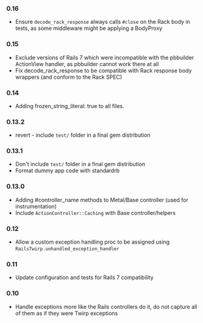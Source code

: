 ### 0.16

* Ensure `decode_rack_response` always calls `#close` on the Rack body in tests, as some middleware might be applying a BodyProxy

### 0.15

* Exclude versions of Rails 7 which were incompatible with the pbbuilder ActionView handler, as pbbuilder cannot work there at all
* Fix decode_rack_response to be compatible with Rack response body wrappers (and conform to the Rack SPEC)

### 0.14
* Adding frozen_string_literal: true to all files.

### 0.13.2
* revert - include `test/` folder in a final gem distribution

### 0.13.1
* Don't include `test/` folder in a final gem distribution
* Format dummy app code with standardrb

### 0.13.0
* Adding #controller_name methods to Metal/Base controller (used for instrumentation)
* Include `ActionController::Caching` with Base controller/helpers


### 0.12

* Allow a custom exception handling proc to be assigned using `RailsTwirp.unhandled_exception_handler`

### 0.11

* Update configuration and tests for Rails 7 compatibility

### 0.10

* Handle exceptions more like the Rails controllers do it, do not capture all of them as if they were Twirp exceptions
